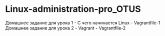 # Linux-administration-pro_OTUS
Домашнее задание для урока 1 - С чего начинается Linux - Vagrantfile-1 
Домашнее задание для урока 2 - Vagrant - Vagrantfile-2
